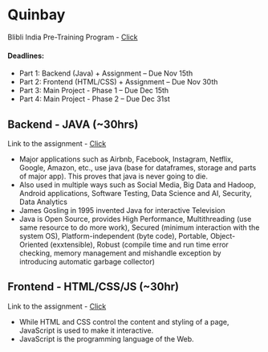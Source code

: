 # Quinbay
Blibli India Pre-Training Program - [Click](https://codewithharsh.notion.site/Blibli-India-Pre-Training-Program-12343d81da9b8014ac18f7583e43a59e)

#### Deadlines:
- Part 1: Backend (Java) + Assignment – Due Nov 15th
- Part 2: Frontend (HTML/CSS) + Assignment – Due Nov 30th
- Part 3: Main Project - Phase 1 – Due Dec 15th
- Part 4: Main Project - Phase 2 – Due Dec 31st

## Backend - JAVA (~30hrs)
Link to the assignment - [Click](https://github.com/keerthisureka/Quinbay/tree/main/Part-1(Backend))
- Major applications such as Airbnb, Facebook, Instagram, Netflix, Google, Amazon, etc., use java (base for dataframes, storage and parts of major app). This proves that java is never going to die.
- Also used in multiple ways such as Social Media, Big Data and Hadoop, Android applications, Software Testing, Data Science and AI, Security, Data Analytics
- James Gosling in 1995 invented Java for interactive Television
- Java is Open Source, provides High Performance, Multithreading (use same resource to do more work), Secured (minimum interaction with the system OS), Platform-independent (byte code), Portable, Object-Oriented (exxtensible), Robust (compile time and run time error checking, memory management and mishandle exception by introducing automatic garbage collector)

## Frontend - HTML/CSS/JS (~30hr)
Link to the assignment - [Click](https://github.com/keerthisureka/Quinbay/tree/main/Part-2(Frontend))
- While HTML and CSS control the content and styling of a page, JavaScript is used to make it interactive.
- JavaScript is the programming language of the Web.
